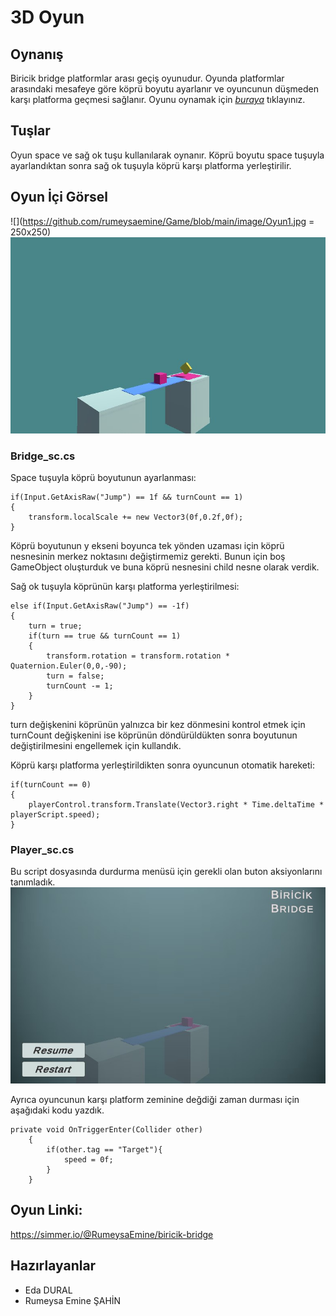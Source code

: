 # 3D Oyun
## Oynanış
Biricik bridge platformlar arası geçiş oyunudur. Oyunda platformlar arasındaki mesafeye göre köprü boyutu ayarlanır ve oyuncunun düşmeden karşı platforma geçmesi sağlanır. Oyunu oynamak için *[buraya](https://simmer.io/@RumeysaEmine/biricik-bridge)* tıklayınız.
## Tuşlar
Oyun space ve sağ ok tuşu kullanılarak oynanır. Köprü boyutu space tuşuyla ayarlandıktan sonra sağ ok tuşuyla köprü karşı platforma yerleştirilir. 
## Oyun İçi Görsel
![](https://github.com/rumeysaemine/Game/blob/main/image/Oyun1.jpg = 250x250)
![](https://github.com/rumeysaemine/Game/blob/main/image/Oyun2.jpg)
### Bridge_sc.cs
Space tuşuyla köprü boyutunun ayarlanması:
```
if(Input.GetAxisRaw("Jump") == 1f && turnCount == 1)
{
    transform.localScale += new Vector3(0f,0.2f,0f);
} 
```
Köprü boyutunun y ekseni boyunca tek yönden uzaması için köprü nesnesinin merkez noktasını değiştirmemiz gerekti. Bunun için boş GameObject oluşturduk ve buna köprü nesnesini child nesne olarak verdik.

Sağ ok tuşuyla köprünün karşı platforma yerleştirilmesi:
```
else if(Input.GetAxisRaw("Jump") == -1f)
{
    turn = true;
    if(turn == true && turnCount == 1)
    {
        transform.rotation = transform.rotation * Quaternion.Euler(0,0,-90);
        turn = false;
        turnCount -= 1;             
    }
}
```
turn değişkenini köprünün yalnızca bir kez dönmesini kontrol etmek için turnCount değişkenini ise köprünün döndürüldükten sonra boyutunun değiştirilmesini engellemek için kullandık. 

Köprü karşı platforma yerleştirildikten sonra oyuncunun otomatik hareketi:
```
if(turnCount == 0)
{
    playerControl.transform.Translate(Vector3.right * Time.deltaTime * playerScript.speed); 
}
```
### Player_sc.cs
Bu script dosyasında durdurma menüsü için gerekli olan buton aksiyonlarını tanımladık.
![](https://github.com/rumeysaemine/Game/blob/main/image/Oyun3.jpg)

Ayrıca oyuncunun karşı platform zeminine değdiği zaman durması için aşağıdaki kodu yazdık.
```
private void OnTriggerEnter(Collider other)
    {
        if(other.tag == "Target"){
            speed = 0f;
        }   
    }
```

## Oyun Linki:
https://simmer.io/@RumeysaEmine/biricik-bridge

## Hazırlayanlar
* Eda DURAL
* Rumeysa Emine ŞAHİN
